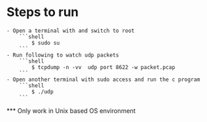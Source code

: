# Steps to run

	- Open a terminal with and switch to root
		```shell
			$ sudo su
		```
	- Run following to watch udp packets
		```shell
			$ tcpdump -n -vv  udp port 8622 -w packet.pcap
		```
	- Open another terminal with sudo access and run the c program
		```shell
			$ ./udp
		```
*** Only work in Unix based OS environment

